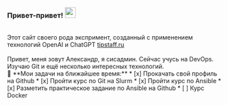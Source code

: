 ### Привет-привет! <img src="https://media.giphy.com/media/hvRJCLFzcasrR4ia7z/giphy.gif" width="25px" />

<br />
Этот сайт своего рода экспримент, созданный с применением технологий OpenAI и ChatGPT
<a href="https://tipstaff.ru/">tipstaff.ru</a>

<br />
<br />
Привет, меня зовут Александр, я сисадмин. Сейчас учусь на DevOps. Изучаю Git и ещё несколько интересных технологий.

<br />
🚧 **Мои задачи на ближайшее время:**
<!-- TODO-IST:START -->
* [x] Прокачать свой профиль на Github
* [x] Пройти курс по Git на Slurm
* [x] Пройти курс по Ansible
* [x] Разметить практическое задание по Ansible на Github       
* [ ] Курс Docker
<!-- TODO-IST:END -->
